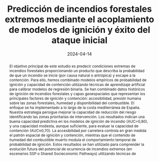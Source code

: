 ---
title: "Predicción de incendios forestales extremos mediante el acoplamiento de modelos de ignición y éxito del ataque inicial"
authors:
  - admin
  - P. Gelabert Vadillo
  - A. Jiménez Ruano
  - F. Catello
date: 2024-04-14
publication_types: ["1"]
publication: "XX Congreso de Tecnologías de la Información Geográfica"
publication_short: "TIG 2024"
doi: "https://doi.org/10.21138/tig.2024.lc"
abstract: |
  El objetivo principal de este estudio es predecir condiciones extremas de incendios forestales proporcionando un producto que describa la probabilidad de que un incendio se inicie (por causa natural o antrópica) y escape a la contención. Para ello, hemos combinado modelos empíricos de probabilidad de ignición y capacidad de contención utilizando técnicas de aprendizaje artificial para calibrar modelos de regresión binaria. Se han combinado datos históricos de ignición de incendios forestales y capas geoespaciales que representan los principales factores de ignición y contención: accesibilidad, presión humana sobre las zonas forestales, humedad y disponibilidad del combustible. El enfoque se ha implementado a lo largo de la costa mediterránea de España. Nuestra estrategia persigue mejorar la capacidad de reducción del riesgo identificando las zonas prioritarias de intervención. Los resultados indican una buena capacidad predictiva en los modelos de ignición de incendio (AUC>0,80), y una capacidad modesta, aunque suficiente, para evaluar la capacidad de contención (AUC≈0,70). La accesibilidad por carretera controla en gran medida el patrón espacial de ignición y contención, mientras que el contenido de humedad del combustible muerto modula el comportamiento temporal de probabilidad de ignición. Estos resultados se han utilizado para comprender la evolución futura del potencial de ocurrencia de incendios extremos (en escenarios SSP o Shared Socieconomic Pathways) utilizando técnicas de
---